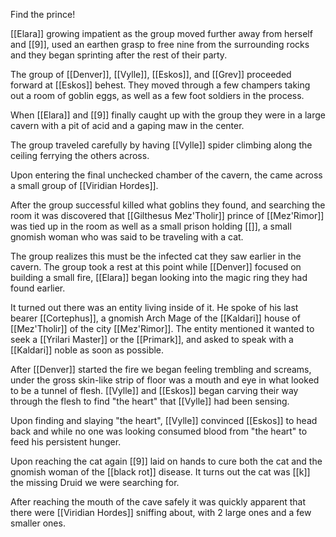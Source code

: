 Find the prince!

[[Elara]] growing impatient as the group moved further away from herself and [[9]], used an earthen grasp to free nine from the surrounding rocks and they began sprinting after the rest of their party.

The group of [[Denver]], [[Vylle]], [[Eskos]], and [[Grev]] proceeded forward at [[Eskos]] behest. They moved through a few champers taking out a room of goblin eggs, as well as a few foot soldiers in the process.

When [[Elara]] and [[9]] finally caught up with the group they were in a large cavern with a pit of acid and a gaping maw in the center.

The group traveled carefully by having [[Vylle]] spider climbing along the ceiling ferrying the others across.

Upon entering the final unchecked chamber of the cavern, the came across a small group of [[Viridian Hordes]].

After the group successful killed what goblins they found, and searching the room it was discovered that 
[[Gilthesus Mez'Tholir]] prince of [[Mez'Rimor]] was tied up in the room as well as a small prison holding [[]], a small gnomish woman who was said to be traveling with a cat.

The group realizes this must be the infected cat they saw earlier in the cavern. The group took a rest at this point while [[Denver]] focused on building a small fire, [[Elara]] began looking into the magic ring they had found earlier.

It turned out there was an entity living inside of it. He spoke of his last bearer [[Cortephus]], a gnomish Arch Mage of the [[Kaldari]] house of [[Mez'Tholir]] of the city [[Mez'Rimor]]. The entity mentioned it wanted to seek a [[Yrilari Master]] or the [[Primark]], and asked to speak with a [[Kaldari]] noble as soon as possible.

After [[Denver]] started the fire we began feeling trembling and screams, under the gross skin-like strip of floor was a mouth and eye in what looked to be a tunnel of flesh. [[Vylle]] and [[Eskos]] began carving their way through the flesh to find "the heart" that [[Vylle]] had been sensing.

Upon finding and slaying "the heart", [[Vylle]] convinced [[Eskos]] to head back and while no one was looking consumed blood from "the heart" to feed his persistent hunger.

Upon reaching the cat again [[9]] laid on hands to cure both the cat and the gnomish woman of the [[black rot]] disease. It turns out the cat was [[k]] the missing Druid we were searching for.

After reaching the mouth of the cave safely it was quickly apparent that there were [[Viridian Hordes]] sniffing about, with 2 large ones and a few smaller ones.